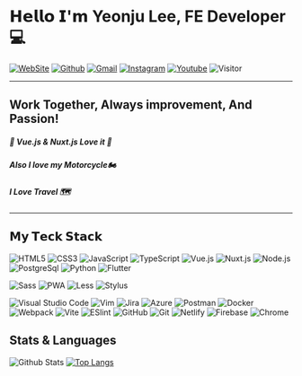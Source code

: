 # 𝗛𝗲𝗹𝗹𝗼 𝗜'𝗺 Yeonju Lee, FE Developer💻

[![WebSite](https://img.shields.io/website?color=%23181717&style=flat&up_message=Dewdew&url=https://dewdew.kr/)](https://dewdew.kr/)
[![Github](https://img.shields.io/badge/-@yeonjulee1005-%23181717?style=flat&logo=github)](https://github.com/yeonjulee1005)
[![Gmail](https://img.shields.io/badge/-yeonju.lee1005@gmail.com-%23181717?style=flat&logo=Gmail&logoColor=white&link=mailto:yeonju.lee1005@gmail.com)](mailto:yeonju.lee1005@gmail.com)
[![Instagram](https://img.shields.io/badge/-dewdew_rider-%23181717?style=flat&logo=instagram&logoColor=white&link=https://instagram.com/dewdew_rider/)](https://instagram.com/dewdew_rider)
[![Youtube](https://img.shields.io/badge/-dewdew_rider-%23181717?style=flat&logo=youtube&logoColor=white&link=https://www.youtube.com/channel/UC8eXABzRI_UvC8TWNaN0yLw)](https://www.youtube.com/c/듀듀라이더)
![Visitor](https://visitor-badge.laobi.icu/badge?page_id=yeonjulee1005?right_color=%23181717)

------------
## Work Together, Always improvement, And Passion!

##### 🖖 Vue.js & Nuxt.js Love it 🫶
##### Also I love my Motorcycle🏍
##### I Love Travel 🗺️

------------
## 𝗠𝘆 𝗧𝗲𝗰𝗸 𝗦𝘁𝗮𝗰𝗸

![HTML5](https://img.shields.io/badge/-HTML5-E34F26?style=flat&logo=HTML5&logoColor=ffffff)
![CSS3](https://img.shields.io/badge/-CSS3-%231572B6?style=flat&logo=css3)
![JavaScript](https://img.shields.io/badge/-JavaScript-%23F7DF1C?style=flat&logo=javascript&color=%23FFCE5A&logoColor=ffffff)
![TypeScript](https://img.shields.io/badge/-TypeScript-007ACC?style=flat&logo=typescript&logoColor=white)
![Vue.js](https://img.shields.io/badge/-Vue.js-%232c3e50?style=flat&logo=Vuedotjs)
![Nuxt.js](https://img.shields.io/badge/-Nuxt.js-%23282C34?style=flat&logo=Nuxtdotjs)
![Node.js](https://img.shields.io/badge/-Node.js-339933?style=flat&logo=Nodedotjs&logoColor=ffffff)
![PostgreSql](https://img.shields.io/badge/-PostgreSQL-4169E1?style=flat&logo=PostgreSQL&logoColor=ffffff)
![Python](https://img.shields.io/badge/-Python-3776AB?style=flat&logo=Flutter&logoColor=ffffff)
![Flutter](https://img.shields.io/badge/-Flutter-007ACC?style=flat&logo=Flutter)

![Sass](https://img.shields.io/badge/-Sass-%23CC6699?style=flat&logo=sass&logoColor=ffffff)
![PWA](https://img.shields.io/badge/-PWA-%23333333?style=flat&logo=PWA&logoColor=ffffff)
![Less](https://img.shields.io/badge/-Less-%231d365d?style=flat&logo=less&logoColor=ffffff)
![Stylus](https://img.shields.io/badge/-Stylus-%23333333?style=flat&logo=stylus)

![Visual Studio Code](https://img.shields.io/badge/-VisualStudioCode-007ACC?style=flat&logo=VisualStudioCode&logoColor=ffffff)
![Vim](https://img.shields.io/badge/-Vim-019733?style=flat&logo=Vim&logoColor=ffffff)
![Jira](https://img.shields.io/badge/-jira-0052CC?style=flat&logo=jira&logoColor=ffffff)
![Azure](https://img.shields.io/badge/-microsoftazure-0078D7?style=flat&logo=microsoftazure&logoColor=ffffff)
![Postman](https://img.shields.io/badge/-postman-FF6C37?style=flat&logo=postman&logoColor=ffffff)
![Docker](https://img.shields.io/badge/-Docker-2496ED?style=flat&logo=docker&logoColor=ffffff)
![Webpack](https://img.shields.io/badge/-Webpack-8DD6F9?style=flat&logo=webpack&logoColor=ffffff)
![Vite](https://img.shields.io/badge/-Vite-%23646CFF?style=flat&logo=vite&logoColor=ffffff)
![ESlint](https://img.shields.io/badge/-ESLint-%234B32C3?style=flat&logo=eslint)
![GitHub](https://img.shields.io/badge/-GitHub-181717?style=flat&logo=github&logoColor=%23ffffff)
![Git](https://img.shields.io/badge/-Git-%23F05032?style=flat&logo=git&logoColor=%23ffffff)
![Netlify](https://img.shields.io/badge/-Netlify-%2300C7B7?style=flat&logo=netlify&logoColor=ffffff)
![Firebase](https://img.shields.io/badge/-Firebase-FFCA28?style=flat&logo=firebase&logoColor=ffffff)
![Chrome](https://img.shields.io/badge/-GoogleChrome-4285F4?style=flat&logo=googlechrome&logoColor=ffffff)

## Stats & Languages

![Github Stats](https://github-readme-stats.vercel.app/api?username=yeonjulee1005&show_icons=true&theme=gruvbox)
[![Top Langs](https://github-readme-stats.vercel.app/api/top-langs/?username=yeonjulee1005&layout=compact)](https://github.com/anuraghazra/github-readme-stats)

<!-- ## 𝗖𝘂𝗿𝗿𝗲𝗻𝘁𝗹𝘆 𝘄𝗼𝗿𝗸𝗶𝗻𝗴 𝗼𝗻
- [bookmark.style](https://bookmark.style) - 🪄 Turn any link into a stylish visual web bookmark, one-click to copy the beautiful web bookmark image.
- [tech-stack.tools](https://tech-stack.tools) - 🗡️ Discover our curated list of creative tools to supercharge your next project.
- [onetab.group](https://onetab.group) - 🔌 A Chrome extension in my sponsorware repos, like `one-tab`, but support restores `Tab Group` and more features. 
- `fancy-qrcode` - Fancy QRCode generator for Web. -->